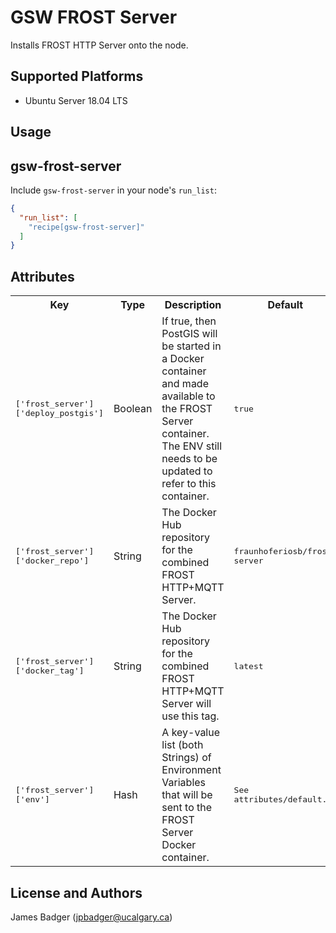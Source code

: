 # GSW FROST Server

Installs FROST HTTP Server onto the node.

## Supported Platforms

* Ubuntu Server 18.04 LTS

## Usage

## gsw-frost-server

Include `gsw-frost-server` in your node's `run_list`:

```json
{
  "run_list": [
    "recipe[gsw-frost-server]"
  ]
}
```

## Attributes

<table>
  <tr>
    <th>Key</th>
    <th>Type</th>
    <th>Description</th>
    <th>Default</th>
  </tr>
  <tr>
    <td><tt>['frost_server']['deploy_postgis']</tt></td>
    <td>Boolean</td>
    <td>If true, then PostGIS will be started in a Docker container and made available to the FROST Server container. The ENV still needs to be updated to refer to this container.</td>
    <td><tt>true</tt></td>
  </tr>
  <tr>
    <td><tt>['frost_server']['docker_repo']</tt></td>
    <td>String</td>
    <td>The Docker Hub repository for the combined FROST HTTP+MQTT Server.</td>
    <td><tt>fraunhoferiosb/frost-server</tt></td>
  </tr>
  <tr>
    <td><tt>['frost_server']['docker_tag']</tt></td>
    <td>String</td>
    <td>The Docker Hub repository for the combined FROST HTTP+MQTT Server will use this tag.</td>
    <td><tt>latest</tt></td>
  </tr>
  <tr>
    <td><tt>['frost_server']['env']</tt></td>
    <td>Hash</td>
    <td>A key-value list (both Strings) of Environment Variables that will be sent to the FROST Server Docker container.</td>
    <td><tt>See attributes/default.rb</tt></td>
  </tr>
</table>

## License and Authors

James Badger (jpbadger@ucalgary.ca)
